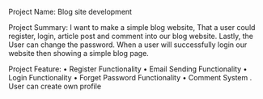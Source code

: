 Project Name: Blog site development

Project Summary: I want to make a simple blog website, That a user could register, login, article post and comment into our blog website. Lastly, the User can change the password. When a user will successfully login our website then showing a simple blog page.

Project Feature:
• Register Functionality
• Email Sending Functionality
• Login Functionality
• Forget Password Functionality
• Comment System
. User can create own profile
